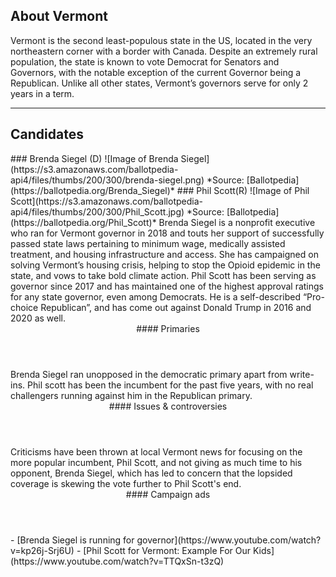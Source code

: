 ## About Vermont
Vermont is the second least-populous state in the US, located in the very northeastern corner with a border with Canada. Despite an extremely rural population, the state is known to vote Democrat for Senators and Governors, with the notable exception of the current Governor being a Republican. Unlike all other states, Vermont’s governors serve for only 2 years in a term.

---

## Candidates

<Grid>
  <Box>
    ### Brenda Siegel (D)
    ![Image of Brenda Siegel](https://s3.amazonaws.com/ballotpedia-api4/files/thumbs/200/300/brenda-siegel.png)
    *Source: [Ballotpedia](https://ballotpedia.org/Brenda_Siegel)*
  </Box>
  <Box>
    ### Phil Scott(R)
    ![Image of Phil Scott](https://s3.amazonaws.com/ballotpedia-api4/files/thumbs/200/300/Phil_Scott.jpg)
    *Source: [Ballotpedia](https://ballotpedia.org/Phil_Scott)*
  </Box>

  <Box>
    Brenda Siegel is a nonprofit executive who ran for Vermont governor in 2018 and touts her support of successfully passed state laws pertaining to minimum wage, medically assisted treatment, and housing infrastructure and access. She has campaigned on solving Vermont’s housing crisis, helping to stop the Opioid epidemic in the state, and vows to take bold climate action.
  </Box>
  <Box>
    Phil Scott has been serving as governor since 2017 and has maintained one of the highest approval ratings for any state governor, even among Democrats. He is a self-described “Pro-choice Republican”,  and has come out against Donald Trump in 2016 and 2020 as well.
  </Box>

  <Header>
    #### Primaries
  </Header>
  <Box>
    Brenda Siegel ran unopposed in the democratic primary apart from write-ins.
  </Box>
  <Box>
    Phil scott has been the incumbent for the past five years, with no real challengers running against him in the Republican primary.
  </Box>

  <Header>
    #### Issues & controversies
  </Header>

  <WideBox>
    Criticisms have been thrown at local Vermont news for focusing on the more popular incumbent, Phil Scott, and not giving as much time to his opponent, Brenda Siegel, which has led to concern that the lopsided coverage is skewing the vote further to Phil Scott's end.
  </WideBox>
 
  <Header>
    #### Campaign ads
  </Header>
  <Box>
    - [Brenda Siegel is running for governor](https://www.youtube.com/watch?v=kp26j-Srj6U)
  </Box>
  <Box>
    - [Phil Scott for Vermont: Example For Our Kids](https://www.youtube.com/watch?v=TTQxSn-t3zQ)
  </Box>
</Grid>
